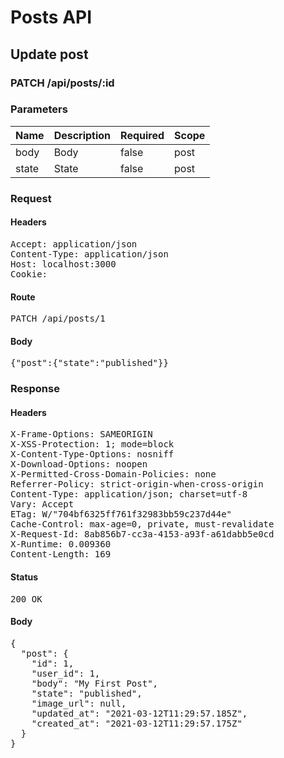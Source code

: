 # Posts API

## Update post

### PATCH /api/posts/:id

### Parameters

| Name | Description | Required | Scope |
|------|-------------|----------|-------|
| body | Body | false | post |
| state | State | false | post |

### Request

#### Headers

<pre>Accept: application/json
Content-Type: application/json
Host: localhost:3000
Cookie: </pre>

#### Route

<pre>PATCH /api/posts/1</pre>

#### Body

<pre>{"post":{"state":"published"}}</pre>

### Response

#### Headers

<pre>X-Frame-Options: SAMEORIGIN
X-XSS-Protection: 1; mode=block
X-Content-Type-Options: nosniff
X-Download-Options: noopen
X-Permitted-Cross-Domain-Policies: none
Referrer-Policy: strict-origin-when-cross-origin
Content-Type: application/json; charset=utf-8
Vary: Accept
ETag: W/&quot;704bf6325ff761f32983bb59c237d44e&quot;
Cache-Control: max-age=0, private, must-revalidate
X-Request-Id: 8ab856b7-cc3a-4153-a93f-a61dabb5e0cd
X-Runtime: 0.009360
Content-Length: 169</pre>

#### Status

<pre>200 OK</pre>

#### Body

<pre>{
  "post": {
    "id": 1,
    "user_id": 1,
    "body": "My First Post",
    "state": "published",
    "image_url": null,
    "updated_at": "2021-03-12T11:29:57.185Z",
    "created_at": "2021-03-12T11:29:57.175Z"
  }
}</pre>
